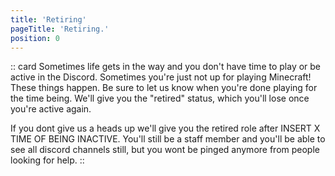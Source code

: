 ```yaml
---
title: 'Retiring'
pageTitle: 'Retiring.'
position: 0
---
```

:: card
Sometimes life gets in the way and you don't have time to play or be active in the Discord. Sometimes you're just not up for playing Minecraft! These things happen. Be sure to let us know when you're done playing for the time being. We'll give you the "retired" status, which you'll lose once you're active again.

If you dont give us a heads up we'll give you the retired role after INSERT X TIME OF BEING INACTIVE. You'll still be a staff member and you'll be able to see all discord channels still, but you wont be pinged anymore from people looking for help.
::
